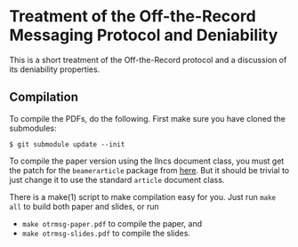 Treatment of the Off-the-Record Messaging Protocol and Deniability
===============================================================================

This is a short treatment of the Off-the-Record protocol and a discussion of 
its deniability properties.


Compilation
-------------------------------------------------------------------------------

To compile the PDFs, do the following.  First make sure you have cloned the 
submodules:
```
$ git submodule update --init
```
To compile the paper version using the llncs document class, you must get the 
patch for the `beamerarticle` package from [here][1].  But it should be trivial 
to just change it to use the standard `article` document class.

There is a make(1) script to make compilation easy for you.  Just run `make 
all` to build both paper and slides, or run

- `make otrmsg-paper.pdf` to compile the paper, and
- `make otrmsg-slides.pdf` to compile the slides.

[1]: https://bitbucket.org/rivanvx/beamer/issues/320/keywords-clashes-with-llncs
